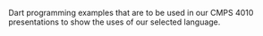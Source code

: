 Dart programming examples that are to be used in our CMPS 4010 presentations to show the uses of our selected language. 
